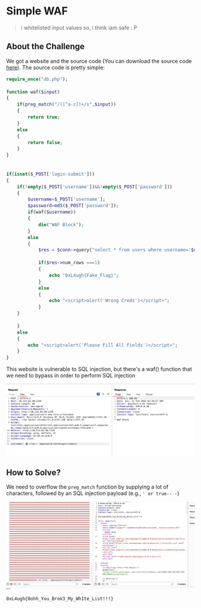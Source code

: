 # Simple WAF
> i whitelisted input values so, i think iam safe : P

## About the Challenge
We got a website and the source code (You can download the source code [here](simple_waf_togive.zip)). The source code is pretty simple:

```php
require_once("db.php");

function waf($input)
{
    if(preg_match("/([^a-z])+/s",$input))
    {
        return true;
    }
    else
    {
        return false;
    }
}


if(isset($_POST['login-submit']))
{
	if(!empty($_POST['username'])&&!empty($_POST['password']))
	{
        $username=$_POST['username'];
		$password=md5($_POST['password']);
        if(waf($username))
        {
            die("WAF Block");
        }
        else
        {
            $res = $conn->query("select * from users where username='$username' and password='$password'");
                                                                    
            if($res->num_rows ===1)
            {
                echo "0xL4ugh{Fake_Flag}";
            }
            else
            {
                echo "<script>alert('Wrong Creds')</script>";
            }
    }

	}
	else
	{
		echo "<script>alert('Please Fill All Fields')</script>";
	}
}
```

This website is vulnerable to SQL injection, but there's a waf() function that we need to bypass in order to perform SQL injection

![previwe](images/preview.png)

## How to Solve?
We need to overflow the `preg_match` function by supplying a lot of characters, followed by an SQL injection payload (e.g., `' or true-- -`)

![flag](images/flag.png)

```
0xL4ugh{0ohh_You_Brok3_My_Wh1te_List!!!}
```